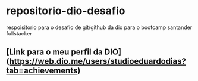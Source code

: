# repositorio-dio-desafio
respoisitorio para o desafio de git/github da dio para o bootcamp santander fullstacker
 
 ## [Link para o meu perfil da DIO] (https://web.dio.me/users/studioeduardodias?tab=achievements)
